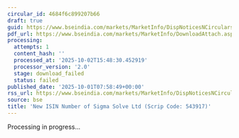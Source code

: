 ```yaml
---
circular_id: 4684f6c899207b66
draft: true
guid: https://www.bseindia.com/markets/MarketInfo/DispNoticesNCirculars.aspx?Noticeid={77C54B20-033C-4389-B3A6-1264D848E7C2}&noticeno=20251001-10&dt=10/01/2025&icount=10&totcount=83&flag=0
pdf_url: https://www.bseindia.com/markets/MarketInfo/DownloadAttach.aspx?id=20251001-10&attachedId=
processing:
  attempts: 1
  content_hash: ''
  processed_at: '2025-10-02T15:48:30.452919'
  processor_version: '2.0'
  stage: download_failed
  status: failed
published_date: '2025-10-01T07:58:49+00:00'
rss_url: https://www.bseindia.com/markets/MarketInfo/DispNoticesNCirculars.aspx?Noticeid={77C54B20-033C-4389-B3A6-1264D848E7C2}&noticeno=20251001-10&dt=10/01/2025&icount=10&totcount=83&flag=0
source: bse
title: 'New ISIN Number of Sigma Solve Ltd (Scrip Code: 543917)'
---
```


Processing in progress...